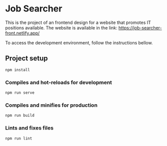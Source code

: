 # Job Searcher

This is the project of an frontend design for a website that promotes IT positions available. The website is available in the link: https://job-searcher-front.netlify.app/

To access the development environment, follow the instructions bellow.


## Project setup
```
npm install
```

### Compiles and hot-reloads for development
```
npm run serve
```

### Compiles and minifies for production
```
npm run build
```

### Lints and fixes files
```
npm run lint
```


